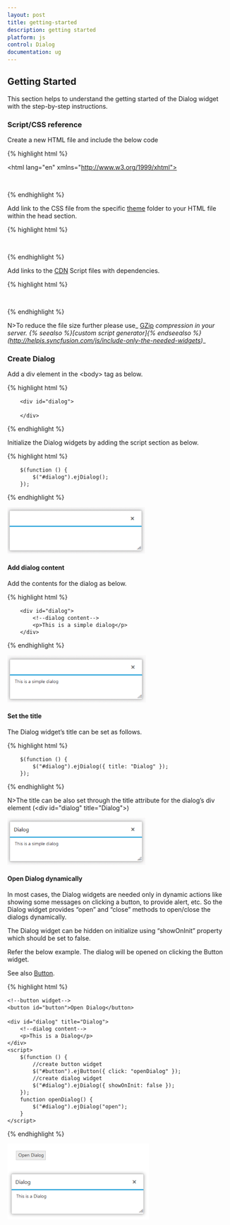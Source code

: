 ```yaml
---
layout: post
title: getting-started
description: getting started
platform: js
control: Dialog
documentation: ug
---
```


## Getting Started

This section helps to understand the getting started of the Dialog widget with the step-by-step instructions.

### Script/CSS reference

Create a new HTML file and include the below code

{% highlight html %}

<!DOCTYPE html>

<html lang="en" xmlns="http://www.w3.org/1999/xhtml">
<head>
    <meta charset="utf-8" />
    <title></title>
</head>
<body>

</body>
</html>


{% endhighlight %}



Add link to the CSS file from the specific [theme](http://helpjs.syncfusion.com/js/theming-in-essential-javascript-components) folder to your HTML file within the head section. 

{% highlight html %}

<head>
    <meta charset="utf-8" />
    <title>Getting Started - Dialog </title>
    <link href="http://cdn.syncfusion.com/13.2.0.29/js/web/flat-azure/ej.web.all.min.css" rel="stylesheet" />
</head>


{% endhighlight %}



Add links to the [CDN](http://helpjs.syncfusion.com/js/cdn) Script files with dependencies.

{% highlight html %}

<head>
    <meta charset="utf-8" />
    <title>Getting Started - Dialog</title>
    <link href="http://cdn.syncfusion.com/13.2.0.29/js/web/flat-azure/ej.web.all.min.css" rel="stylesheet" />
    <script src="http://cdn.syncfusion.com/js/assets/external/jquery-1.10.2.min.js"></script>
    <script src="http://cdn.syncfusion.com/js/assets/external/jquery.easing.1.3.min.js"></script>
    <script src="http://cdn.syncfusion.com/js/assets/external/jquery.globalize.min.js"></script>
    <script src="http://cdn.syncfusion.com/js/assets/external/jsrender.min.js"></script>
    <script src="http://cdn.syncfusion.com/13.2.0.29/js/web/ej.web.all.min.js"></script>
</head>


{% endhighlight %}



N>To reduce the file size further please use_ [GZip](https://developers.google.com/web/fundamentals/performance/optimizing-content-efficiency/optimize-encoding-and-transfer?hl=en) _compression in your server. {% seealso %}[custom script generator]{% endseealso %}(http://helpjs.syncfusion.com/js/include-only-the-needed-widgets)__

### Create Dialog

Add a div element in the &lt;body&gt; tag as below.

{% highlight html %}

        <div id="dialog">

        </div>  


{% endhighlight %}



Initialize the Dialog widgets by adding the script section as below.

{% highlight html %}

        $(function () {
            $("#dialog").ejDialog();
        });


{% endhighlight %}



![Alt text](Getting-Started_Images\getting-started_img1.png)

#### Add dialog content

Add the contents for the dialog as below.

{% highlight html %}

        <div id="dialog">
            <!--dialog content-->
            <p>This is a simple dialog</p>
        </div>


{% endhighlight %}



![Alt text](Getting-Started_Images\getting-started_img2.png)

#### Set the title

The Dialog widget’s title can be set as follows.

{% highlight html %}

        $(function () {
            $("#dialog").ejDialog({ title: "Dialog" });
        });


{% endhighlight %}



N>The title can be also set through the title attribute for the dialog’s div element (&lt;div id="dialog" title="Dialog"&gt;)

![Alt text](Getting-Started_Images\getting-started_img3.png)

#### Open Dialog dynamically

In most cases, the Dialog widgets are needed only in dynamic actions like showing some messages on clicking a button, to provide alert, etc. So the Dialog widget provides “open” and “close” methods to open/close the dialogs dynamically.

The Dialog widget can be hidden on initialize using “showOnInit” property which should be set to false. 

Refer the below example. The dialog will be opened on clicking the Button widget. 

See also [Button](http://docs.syncfusion.com/js/button/overview).

{% highlight html %}


    <!--button widget-->
    <button id="button">Open Dialog</button>

    <div id="dialog" title="Dialog">
        <!--dialog content-->
        <p>This is a Dialog</p>
    </div>
    <script>
        $(function () {
            //create button widget
            $("#button").ejButton({ click: "openDialog" });
            //create dialog widget
            $("#dialog").ejDialog({ showOnInit: false });
        });
        function openDialog() {
            $("#dialog").ejDialog("open");
        }
    </script>


{% endhighlight %}



![Alt text](Getting-Started_Images\getting-started_img4.png)

